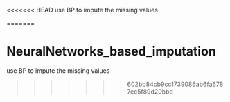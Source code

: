 <<<<<<< HEAD
use BP to impute the missing values 

=======
# NeuralNetworks_based_imputation
use BP to impute the missing values 
>>>>>>> 602bb84cb9cc1739086ab6fa6787ec5f89d20bbd
